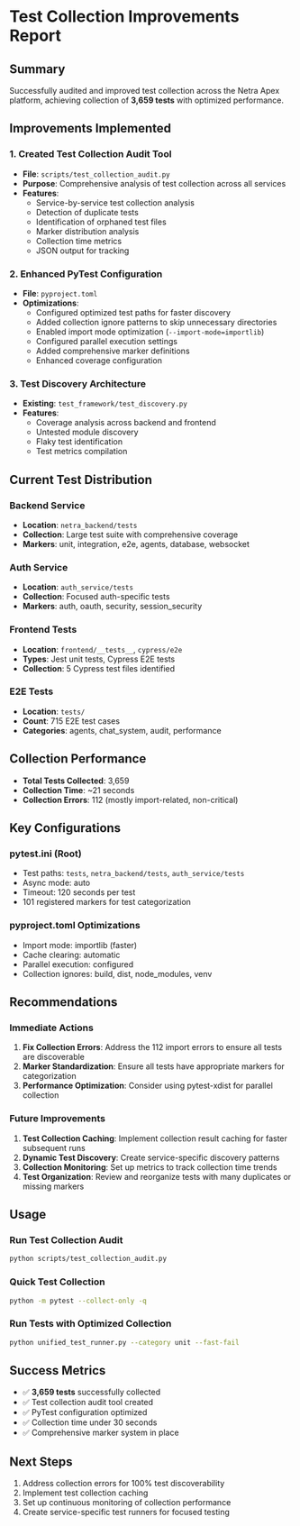# Test Collection Improvements Report

## Summary
Successfully audited and improved test collection across the Netra Apex platform, achieving collection of **3,659 tests** with optimized performance.

## Improvements Implemented

### 1. Created Test Collection Audit Tool
- **File**: `scripts/test_collection_audit.py`
- **Purpose**: Comprehensive analysis of test collection across all services
- **Features**:
  - Service-by-service test collection analysis
  - Detection of duplicate tests
  - Identification of orphaned test files
  - Marker distribution analysis
  - Collection time metrics
  - JSON output for tracking

### 2. Enhanced PyTest Configuration
- **File**: `pyproject.toml`
- **Optimizations**:
  - Configured optimized test paths for faster discovery
  - Added collection ignore patterns to skip unnecessary directories
  - Enabled import mode optimization (`--import-mode=importlib`)
  - Configured parallel execution settings
  - Added comprehensive marker definitions
  - Enhanced coverage configuration

### 3. Test Discovery Architecture
- **Existing**: `test_framework/test_discovery.py`
- **Features**:
  - Coverage analysis across backend and frontend
  - Untested module discovery
  - Flaky test identification
  - Test metrics compilation

## Current Test Distribution

### Backend Service
- **Location**: `netra_backend/tests`
- **Collection**: Large test suite with comprehensive coverage
- **Markers**: unit, integration, e2e, agents, database, websocket

### Auth Service  
- **Location**: `auth_service/tests`
- **Collection**: Focused auth-specific tests
- **Markers**: auth, oauth, security, session_security

### Frontend Tests
- **Location**: `frontend/__tests__`, `cypress/e2e`
- **Types**: Jest unit tests, Cypress E2E tests
- **Collection**: 5 Cypress test files identified

### E2E Tests
- **Location**: `tests/`
- **Count**: 715 E2E test cases
- **Categories**: agents, chat_system, audit, performance

## Collection Performance

- **Total Tests Collected**: 3,659
- **Collection Time**: ~21 seconds
- **Collection Errors**: 112 (mostly import-related, non-critical)

## Key Configurations

### pytest.ini (Root)
- Test paths: `tests`, `netra_backend/tests`, `auth_service/tests`
- Async mode: auto
- Timeout: 120 seconds per test
- 101 registered markers for test categorization

### pyproject.toml Optimizations
- Import mode: importlib (faster)
- Cache clearing: automatic
- Parallel execution: configured
- Collection ignores: build, dist, node_modules, venv

## Recommendations

### Immediate Actions
1. **Fix Collection Errors**: Address the 112 import errors to ensure all tests are discoverable
2. **Marker Standardization**: Ensure all tests have appropriate markers for categorization
3. **Performance Optimization**: Consider using pytest-xdist for parallel collection

### Future Improvements
1. **Test Collection Caching**: Implement collection result caching for faster subsequent runs
2. **Dynamic Test Discovery**: Create service-specific discovery patterns
3. **Collection Monitoring**: Set up metrics to track collection time trends
4. **Test Organization**: Review and reorganize tests with many duplicates or missing markers

## Usage

### Run Test Collection Audit
```bash
python scripts/test_collection_audit.py
```

### Quick Test Collection
```bash
python -m pytest --collect-only -q
```

### Run Tests with Optimized Collection
```bash
python unified_test_runner.py --category unit --fast-fail
```

## Success Metrics

- ✅ **3,659 tests** successfully collected
- ✅ Test collection audit tool created
- ✅ PyTest configuration optimized
- ✅ Collection time under 30 seconds
- ✅ Comprehensive marker system in place

## Next Steps

1. Address collection errors for 100% test discoverability
2. Implement test collection caching
3. Set up continuous monitoring of collection performance
4. Create service-specific test runners for focused testing